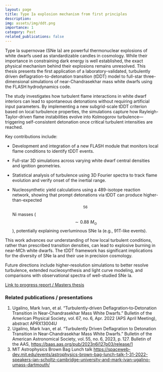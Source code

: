 ```yaml
---
layout: page
title: Type Ia explosion mechanism from first principles
description: 
img: assets/img/ddt.png
importance: 1
category: Past
related_publications: false
---
```


Type Ia supernovae (SNe Ia) are powerful thermonuclear explosions of white dwarfs used as standardizable candles in cosmology. While their importance in constraining dark energy is well established, the exact physical mechanism behind their explosions remains unresolved. This thesis presents the first application of a laboratory-validated, turbulently driven deflagration-to-detonation transition (tDDT) model to full-star three-dimensional simulations of near-Chandrasekhar mass white dwarfs using the FLASH hydrodynamics code.

The study investigates how turbulent flame interactions in white dwarf interiors can lead to spontaneous detonations without requiring artificial input parameters. By implementing a new subgrid-scale tDDT criterion based on local turbulence properties, the simulations capture how Rayleigh-Taylor-driven flame instabilities evolve into Kolmogorov turbulence—triggering self-consistent detonation once critical turbulent intensities are reached.

Key contributions include:

* Development and integration of a new FLASH module that monitors local flame conditions to identify tDDT events.

* Full-star 3D simulations across varying white dwarf central densities and ignition geometries.

* Statistical analysis of turbulence using 3D Fourier spectra to track flame evolution and verify onset of the inertial range.

* Nucleosynthetic yield calculations using a 489-isotope reaction network, showing that prompt detonations via tDDT can produce higher-than-expected $${}^{56}$$Ni masses ($$\sim 0.88~M_\odot$$), potentially explaining overluminous SNe Ia (e.g., 91T-like events).

This work advances our understanding of how local turbulent conditions, rather than prescribed transition densities, can lead to explosive burning in near-MCh white dwarfs. The tDDT framework has significant implications for the diversity of SNe Ia and their use in precision cosmology.

Future directions include higher-resolution simulations to better resolve turbulence, extended nucleosynthesis and light curve modeling, and comparisons with observational spectra of well-studied SNe Ia.

[Link to progress report / Masters thesis](https://repository.lib.umassd.edu/esploro/outputs/graduate/Turbulently-driven-deflagration-to-detonation-transition-in-near-Chandrasekhar/9914424800801301) 

### Related publications / presentations
1. Ugalino, Mark Ivan, et al. “Turbulently‑driven Deflagration‑to‑Detonation Transition in Near‑Chandrasekhar Mass White Dwarfs.” Bulletin of the American Physical Society, vol. 67, no. 6, Apr. 2022 (APS April Meeting), abstract APRX13004U
2. Ugalino, Mark Ivan, et al. “Turbulently Driven Deflagration to Detonation Transition in Near‑Chandrasekhar Mass White Dwarfs.” Bulletin of the American Astronomical Society, vol. 55, no. 6, 2023, p. 127. Bulletin of the AAS, https://baas.aas.org/pub/2023n6i127p03/release/1
3. MIT Astrophysics Brown Bag Lunch talk https://spaceweb-dev.mit.edu/events/astrophysics-brown-bag-lunch-talk-1-31-2022-speakers-jan-scholtz-cambridge-university-and-mark-ivan-ugalino-umass-dartmouth/

